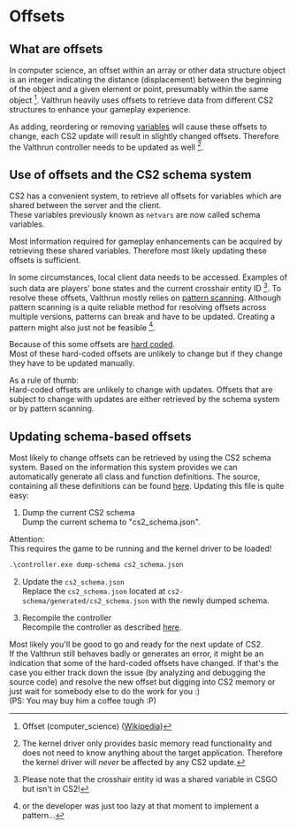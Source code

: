 # Offsets
## What are offsets
In computer science, an offset within an array or other data structure object is an integer indicating the distance (displacement) between the beginning of the object and a given element or point, presumably within the same object [^4].
Valthrun heavily uses offsets to retrieve data from different CS2 structures to enhance your gameplay experience.

As adding, reordering or removing [variables](https://en.wikipedia.org/wiki/Variable_(computer_science)) will cause these offsets to change, each CS2 update will result in slightly changed offsets.
Therefore the Valthrun controller needs to be updated as well [^3].

## Use of offsets and the CS2 schema system
CS2 has a convenient system, to retrieve all offsets for variables which are shared between the server and the client.  
These variables previously known as `netvars` are now called schema variables.

Most information required for gameplay enhancements can be acquired by retrieving these shared variables.
Therefore most likely updating these offsets is sufficient.

In some circumstances, local client data needs to be accessed. Examples of such data are players' bone states and the current crosshair entity ID [^1]. 
To resolve these offsets, Valthrun mostly relies on  [pattern scanning](https://www.unknowncheats.me/forum/general-programming-and-reversing/133228-implement-pattern-scanning-obtain-offsets-dynamically.html).
Although pattern scanning is a quite reliable method for resolving offsets across multiple versions, patterns can break and have to be updated. Creating a pattern might also just not be feasible [^2].

Because of this some offsets are [hard coded](https://en.wikipedia.org/wiki/Hard_coding).  
Most of these hard-coded offsets are unlikely to change but if they change they have to be updated manually.

As a rule of thumb:  
Hard-coded offsets are unlikely to change with updates.
Offsets that are subject to change with updates are either retrieved by the schema system or by pattern scanning.

## Updating schema-based offsets
Most likely to change offsets can be retrieved by using the CS2 schema system.
Based on the information this system provides we can automatically generate all class and function definitions.
The source, containing all these definitions can be found [here](https://github.com/WolverinDEV/Valthrun/blob/master/cs2-schema/generated/cs2_schema.json). Updating this file is quite easy:

1. Dump the current CS2 schema  
  Dump the current schema to "cs2_schema.json".
  
  Attention:  
  This requires the game to be running and the kernel driver to be loaded!
```ps
.\controller.exe dump-schema cs2_schema.json
```  
  
2. Update the `cs2_schema.json`  
Replace the `cs2_schema.json` located at `cs2-schema/generated/cs2_schema.json` with the newly dumped schema.
  
3. Recompile the controller  
Recompile the controller as described [here](https://github.com/WolverinDEV/Valthrun/blob/master/BUILD.MD#2-overlay).
  
Most likely you'll be good to go and ready for the next update of CS2.  
If the Valthrun still behaves badly or generates an error, it might be an indication that some of the hard-coded offsets have changed.
If that's the case you either track down the issue (by analyzing and debugging the source code) and resolve the new offset but digging into CS2 memory or just wait for somebody else to do the work for you :)  
(PS: You may buy him a coffee tough :P)
  
[^1]: Please note that the crosshair entity id was a shared variable in CSGO but isn't in CS2!
[^2]: or the developer was just too lazy at that moment to implement a pattern...
[^3]: The kernel driver only provides basic memory read functionality and does not need to know anything about the target application.
Therefore the kernel driver will *never* be affected by any CS2 update.
[^4]: Offset (computer_science) ([Wikipedia](https://en.wikipedia.org/wiki/Offset_(computer_science)))
